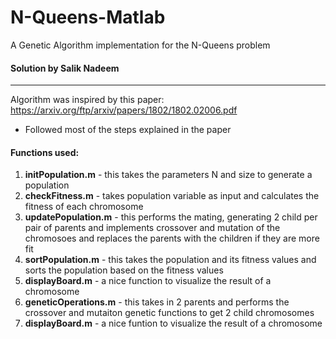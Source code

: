 # N-Queens-Matlab
A Genetic Algorithm implementation for the N-Queens problem

#### Solution by Salik Nadeem
------------------------
Algorithm was inspired by this paper:
https://arxiv.org/ftp/arxiv/papers/1802/1802.02006.pdf
- Followed most of the steps explained in the paper

#### Functions used:
1. **initPopulation.m** - this takes the parameters N and size to generate a population
2. **checkFitness.m** - takes population variable as input and calculates the fitness of each chromosome
3. **updatePopulation.m** - this performs the mating, generating 2 child per pair of parents and implements crossover and mutation of the
chromosoes and replaces the parents with the children if they are more fit
4. **sortPopulation.m** - this takes the population and its fitness values and sorts the population based on the fitness values
5. **displayBoard.m** - a nice function to visualize the result of a chromosome
5. **geneticOperations.m** - this takes in 2 parents and performs the crossover and mutaiton genetic functions to get 2 child chromosomes
6. **displayBoard.m** - a nice funtion to visualize the result of a chromosome